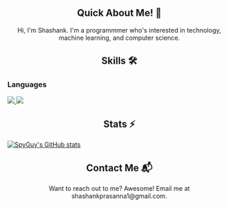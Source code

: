 
<article>
  <h1 align='center'>Quick About Me! 👋</h1>
  <p align='center'>
    Hi, I'm Shashank. I'm a programmmer who's interested in technology, machine learning, and computer science.
  </p>
</article>

<article>
  <h1 align='center'>Skills 🛠️</h1>
  <h3> Languages </h3>
  <a href='https://www.python.org'>
    <img src='https://img.shields.io/badge/Python-3776AB?logo=python&style=for-the-badge&logoColor=white'></img>
  </a>
  <a href='https://developer.mozilla.org/en-US/docs/Web/JavaScript'>
    <img src='https://img.shields.io/badge/Javascript-323330?style=for-the-badge&logo=javascript'></img>
  </a>
</article>

<article>
  <h1 align='center'> Stats ⚡</h1>

[![SpyGuy's GitHub stats](https://github-readme-stats.vercel.app/api?username=spyguy0215&theme=tokyonight&show_icons=true&hide_border=true&count_private=true)](https://github.com/SpyGuy0215)
</article>

<article>
  <h1 align='center'>Contact Me 📬</h1>
  <p align='center'>
    Want to reach out to me? Awesome! Email me at shashankprasanna1@gmail.com.
  </p>
</article>

<!---
SpyGuy0215/SpyGuy0215 is a ✨ special ✨ repository because its `README.md` (this file) appears on your GitHub profile.
You can click the Preview link to take a look at your changes.
--->
